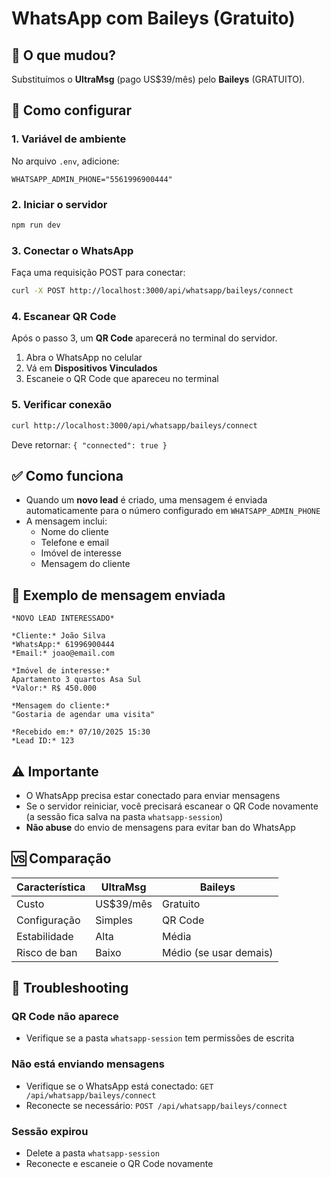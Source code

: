# WhatsApp com Baileys (Gratuito)

## 📌 O que mudou?

Substituímos o **UltraMsg** (pago US$39/mês) pelo **Baileys** (GRATUITO).

## 🚀 Como configurar

### 1. Variável de ambiente

No arquivo `.env`, adicione:

```env
WHATSAPP_ADMIN_PHONE="5561996900444"
```

### 2. Iniciar o servidor

```bash
npm run dev
```

### 3. Conectar o WhatsApp

Faça uma requisição POST para conectar:

```bash
curl -X POST http://localhost:3000/api/whatsapp/baileys/connect
```

### 4. Escanear QR Code

Após o passo 3, um **QR Code** aparecerá no terminal do servidor.

1. Abra o WhatsApp no celular
2. Vá em **Dispositivos Vinculados**
3. Escaneie o QR Code que apareceu no terminal

### 5. Verificar conexão

```bash
curl http://localhost:3000/api/whatsapp/baileys/connect
```

Deve retornar: `{ "connected": true }`

## ✅ Como funciona

- Quando um **novo lead** é criado, uma mensagem é enviada automaticamente para o número configurado em `WHATSAPP_ADMIN_PHONE`
- A mensagem inclui:
  - Nome do cliente
  - Telefone e email
  - Imóvel de interesse
  - Mensagem do cliente

## 📝 Exemplo de mensagem enviada

```
*NOVO LEAD INTERESSADO*

*Cliente:* João Silva
*WhatsApp:* 61996900444
*Email:* joao@email.com

*Imóvel de interesse:*
Apartamento 3 quartos Asa Sul
*Valor:* R$ 450.000

*Mensagem do cliente:*
"Gostaria de agendar uma visita"

*Recebido em:* 07/10/2025 15:30
*Lead ID:* 123
```

## ⚠️ Importante

- O WhatsApp precisa estar conectado para enviar mensagens
- Se o servidor reiniciar, você precisará escanear o QR Code novamente (a sessão fica salva na pasta `whatsapp-session`)
- **Não abuse** do envio de mensagens para evitar ban do WhatsApp

## 🆚 Comparação

| Característica | UltraMsg | Baileys |
|---|---|---|
| Custo | US$39/mês | Gratuito |
| Configuração | Simples | QR Code |
| Estabilidade | Alta | Média |
| Risco de ban | Baixo | Médio (se usar demais) |

## 🔧 Troubleshooting

### QR Code não aparece
- Verifique se a pasta `whatsapp-session` tem permissões de escrita

### Não está enviando mensagens
- Verifique se o WhatsApp está conectado: `GET /api/whatsapp/baileys/connect`
- Reconecte se necessário: `POST /api/whatsapp/baileys/connect`

### Sessão expirou
- Delete a pasta `whatsapp-session`
- Reconecte e escaneie o QR Code novamente
